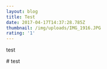 ```yaml
---
layout: blog
title: Test
date: 2017-04-17T14:37:28.785Z
thumbnail: /img/uploads/IMG_1916.JPG
rating: '1'
---
```

test

\# test
